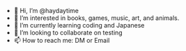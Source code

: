 - 👋 Hi, I’m @haydaytime
- 👀 I’m interested in books, games, music, art, and animals.
- 🌱 I’m currently learning coding and Japanese
- 💞️ I’m looking to collaborate on testing
- 📫 How to reach me: DM or Email

<!---
haydaytime/haydaytime is a ✨ special ✨ repository because its `README.md` (this file) appears on your GitHub profile.
You can click the Preview link to take a look at your changes.
--->
